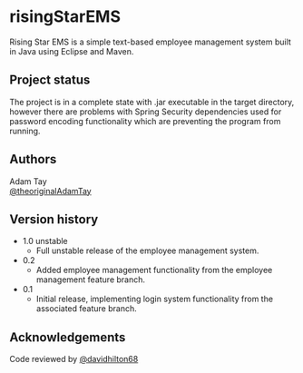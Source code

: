 # risingStarEMS
Rising Star EMS is a simple text-based employee management system built in Java using Eclipse and Maven.
## Project status
The project is in a complete state with .jar executable in the target directory, however there are problems with Spring Security dependencies used for password encoding functionality which are preventing the program from running.
## Authors
Adam Tay
</br>[@theoriginalAdamTay](https://github.com/theoriginalAdamTay)
## Version history
* 1.0 unstable
  *  Full unstable release of the employee management system.
* 0.2
  * Added employee management functionality from the employee management feature branch.
* 0.1
  * Initial release, implementing login system functionality from the associated feature branch.
## Acknowledgements
Code reviewed by [@davidhilton68](https://github.com/davidhilton68)
